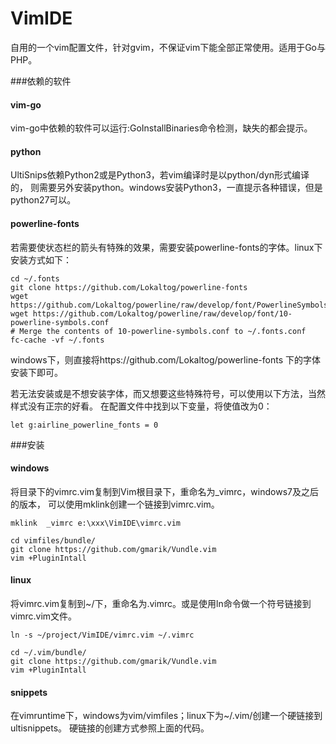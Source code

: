 VimIDE
======

自用的一个vim配置文件，针对gvim，不保证vim下能全部正常使用。适用于Go与PHP。



###依赖的软件

#### vim-go
vim-go中依赖的软件可以运行:GoInstallBinaries命令检测，缺失的都会提示。

#### python
UltiSnips依赖Python2或是Python3，若vim编译时是以python/dyn形式编译的，
则需要另外安装python。windows安装Python3，一直提示各种错误，但是python27可以。

#### powerline-fonts
若需要使状态栏的箭头有特殊的效果，需要安装powerline-fonts的字体。linux下安装方式如下：
```shell
cd ~/.fonts
git clone https://github.com/Lokaltog/powerline-fonts
wget https://github.com/Lokaltog/powerline/raw/develop/font/PowerlineSymbols.otf
wget https://github.com/Lokaltog/powerline/raw/develop/font/10-powerline-symbols.conf
# Merge the contents of 10-powerline-symbols.conf to ~/.fonts.conf
fc-cache -vf ~/.fonts
```
windows下，则直接将https://github.com/Lokaltog/powerline-fonts 下的字体安装下即可。

若无法安装或是不想安装字体，而又想要这些特殊符号，可以使用以下方法，当然样式没有正宗的好看。
在配置文件中找到以下变量，将使值改为0：
```vim
let g:airline_powerline_fonts = 0
```

###安装


#### windows
将目录下的vimrc.vim复制到Vim根目录下，重命名为_vimrc，windows7及之后的版本，
可以使用mklink创建一个链接到vimrc.vim。
```shell
mklink  _vimrc e:\xxx\VimIDE\vimrc.vim

cd vimfiles/bundle/
git clone https://github.com/gmarik/Vundle.vim
vim +PluginIntall
```


#### linux
将vimrc.vim复制到~/下，重命名为.vimrc。或是使用ln命令做一个符号链接到vimrc.vim文件。
```shell
ln -s ~/project/VimIDE/vimrc.vim ~/.vimrc

cd ~/.vim/bundle/
git clone https://github.com/gmarik/Vundle.vim
vim +PluginIntall
```

#### snippets
在vimruntime下，windows为vim/vimfiles；linux下为~/.vim/创建一个硬链接到ultisnippets。
硬链接的创建方式参照上面的代码。

